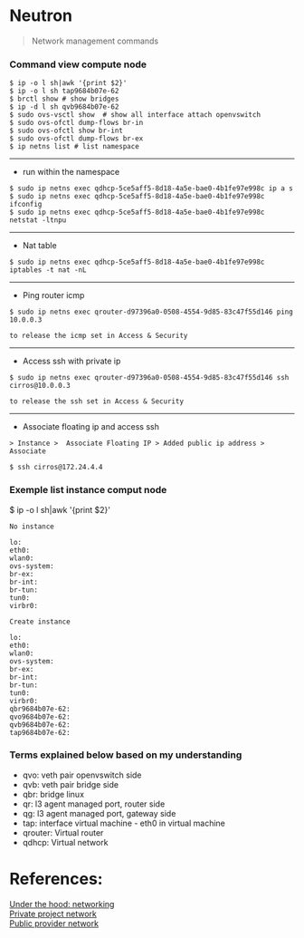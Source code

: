 # Neutron
> Network management commands

### Command view compute node  
```
$ ip -o l sh|awk '{print $2}'  
$ ip -o l sh tap9684b07e-62  
$ brctl show # show bridges  
$ ip -d l sh qvb9684b07e-62  
$ sudo ovs-vsctl show  # show all interface attach openvswitch  
$ sudo ovs-ofctl dump-flows br-in  
$ sudo ovs-ofctl show br-int  
$ sudo ovs-ofctl dump-flows br-ex  
$ ip netns list # list namespace  
```
---
- run within the namespace  
```
$ sudo ip netns exec qdhcp-5ce5aff5-8d18-4a5e-bae0-4b1fe97e998c ip a s  
$ sudo ip netns exec qdhcp-5ce5aff5-8d18-4a5e-bae0-4b1fe97e998c ifconfig  
$ sudo ip netns exec qdhcp-5ce5aff5-8d18-4a5e-bae0-4b1fe97e998c netstat -ltnpu  
```

---
- Nat table  
```
$ sudo ip netns exec qdhcp-5ce5aff5-8d18-4a5e-bae0-4b1fe97e998c iptables -t nat -nL  
```
---

- Ping router icmp  
```
$ sudo ip netns exec qrouter-d97396a0-0508-4554-9d85-83c47f55d146 ping 10.0.0.3  

to release the icmp set in Access & Security
```   
---

- Access ssh with private ip  
```
$ sudo ip netns exec qrouter-d97396a0-0508-4554-9d85-83c47f55d146 ssh cirros@10.0.0.3  

to release the ssh set in Access & Security
```   
---
- Associate floating ip and access ssh  
``` 
> Instance >  Associate Floating IP > Added public ip address > Associate 

$ ssh cirros@172.24.4.4  
```

### Exemple list instance comput node

$ ip -o l sh|awk '{print $2}' 
```
No instance

lo:
eth0:
wlan0:
ovs-system:
br-ex:
br-int:
br-tun:
tun0:
virbr0:
```
```
Create instance

lo:
eth0:
wlan0:
ovs-system:
br-ex:
br-int:
br-tun:
tun0:
virbr0:
qbr9684b07e-62:
qvo9684b07e-62:
qvb9684b07e-62: 
tap9684b07e-62:
```

### Terms explained below based on my understanding  
- qvo: veth pair openvswitch side
- qvb: veth pair bridge side
- qbr: bridge linux
- qr: l3 agent managed port, router side
- qg: l3 agent managed port, gateway side
- tap: interface virtual machine - eth0 in virtual machine
- qrouter: Virtual router
- qdhcp: Virtual network 

# References:

[Under the hood: networking](https://github.com/lorin/openstack-hackspace/blob/master/under-the-hood-network.md)  
[Private project network](http://docs.openstack.org/liberty/install-guide-ubuntu/launch-instance-networks-private.html)  
[Public provider network](http://docs.openstack.org/liberty/install-guide-ubuntu/launch-instance-networks-public.html#launch-instance-networks-public)  